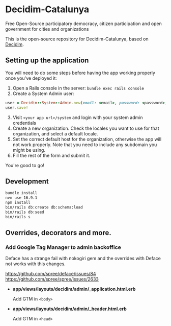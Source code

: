 # Decidim-Catalunya

Free Open-Source participatory democracy, citizen participation and open government for cities and organizations

This is the open-source repository for Decidim-Catalunya, based on [Decidim](https://github.com/decidim/decidim).

## Setting up the application

You will need to do some steps before having the app working properly once you've deployed it:

1. Open a Rails console in the server: `bundle exec rails console`
2. Create a System Admin user:
```ruby
user = Decidim::System::Admin.new(email: <email>, password: <password>, password_confirmation: <password>)
user.save!
```
3. Visit `<your app url>/system` and login with your system admin credentials
4. Create a new organization. Check the locales you want to use for that organization, and select a default locale.
5. Set the correct default host for the organization, otherwise the app will not work properly. Note that you need to include any subdomain you might be using.
6. Fill the rest of the form and submit it.

You're good to go!

## Development

```bash
bundle install
nvm use 16.9.1
npm install
bin/rails db:create db:schema:load
bin/rails db:seed
bin/rails s
```

## Overrides, decorators and more.

### Add Google Tag Manager to admin backoffice

Deface has a strange fail with nokogiri gem and the overrides with Deface not works with this changes.

https://github.com/spree/deface/issues/84
https://github.com/spree/spree/issues/2633

- **app/views/layouts/decidim/admin/_application.html.erb**

    Add GTM in `<body>`

- **app/views/layouts/decidim/admin/_header.html.erb**

    Add GTM in `<head>`
